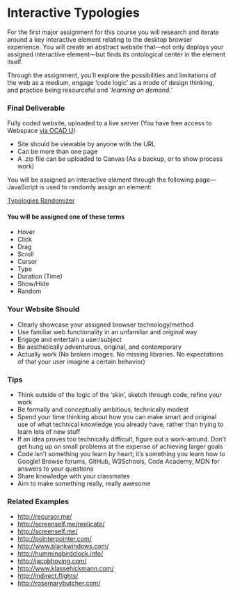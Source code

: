 # Interactive Typologies

For the first major assignment for this course you will research and iterate around a key interactive element relating to the desktop browser experience. You will create an abstract website that—not only deploys your assigned interactive element—but finds its ontological center in the element itself.

Through the assignment, you’ll explore the possibilities and limitations of the web as a medium, engage ‘code logic’ as a mode of design thinking, and practice being resourceful and _‘learning on demand.’_

### Final Deliverable

Fully coded website, uploaded to a live server (You have free access to Webspace [via OCAD U](http://webspace.ocad.ca/))

- Site should be viewable by anyone with the URL
- Can be more than one page
- A .zip file can be uploaded to Canvas (As a backup, or to show process work)

You will be assigned an interactive element through the following page—JavaScript is used to randomly assign an element:

[Typologies Randomizer](./interactive-typologies-randomizer)

#### You will be assigned one of these terms

- Hover
- Click
- Drag
- Scroll
- Cursor
- Type
- Duration (Time)
- Show/Hide
- Random

### Your Website Should

- Clearly showcase your assigned browser technology/method
- Use familiar web functionality in an unfamiliar and original way
- Engage and entertain a user/subject
- Be aesthetically adventurous, original, and contemporary
- Actually work (No broken images. No missing libraries. No expectations of that your user imagine a certain behavior)

### Tips

- Think outside of the logic of the ‘skin’, sketch through code, refine your work
- Be formally and conceptually ambitious, technically modest
- Spend your time thinking about how you can make smart and original use of what technical knowledge you already have, rather than trying to learn lots of new stuff
- If an idea proves too technically difficult, figure out a work-around. Don’t get hung up on small problems at the expense of achieving larger goals
- Code isn’t something you learn by heart; it’s something you learn how to Google! Browse forums, GitHub, W3Schools, Code Academy, MDN for answers to your questions
- Share knowledge with your classmates
- Aim to make something really, really awesome

### Related Examples

- http://recursor.me/
- http://screenself.me/replicate/
- http://screenself.me/
- http://pointerpointer.com/
- http://www.blankwindows.com/
- http://hummingbirdclock.info/
- http://jacobhoving.com/
- http://www.klassehickmann.com/
- http://indirect.flights/
- http://rosemarybutcher.com/

